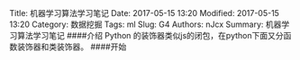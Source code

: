 Title: 机器学习算法学习笔记
Date: 2017-05-15 13:20
Modified: 2017-05-15 13:20
Category: 数据挖掘
Tags: ml
Slug: G4
Authors: nJcx
Summary: 机器学习算法学习笔记
####介绍
Python 的装饰器类似js的闭包，在python下面又分函数装饰器和类装饰器。
####开始
